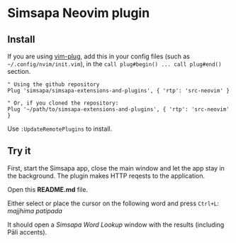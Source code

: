 # Simsapa Neovim plugin

## Install

If you are using [vim-plug](https://github.com/junegunn/vim-plug), add this in your config files (such as `~/.config/nvim/init.vim`), in the `call plug#begin() ... call plug#end()` section.

``` vim-script
" Using the github repository
Plug 'simsapa/simsapa-extensions-and-plugins', { 'rtp': 'src-neovim' }

" Or, if you cloned the repository:
Plug '~/path/to/simsapa-extensions-and-plugins', { 'rtp': 'src-neovim' }
```

Use `:UpdateRemotePlugins` to install.

## Try it

First, start the Simsapa app, close the main window and let the app stay in the
background. The plugin makes HTTP reqests to the application.

Open this **README.md** file.

Either select or place the cursor on the following word and press `Ctrl+L`: _majjhima patipada_

It should open a _Simsapa Word Lookup_ window with the results (including Pāli accents).

